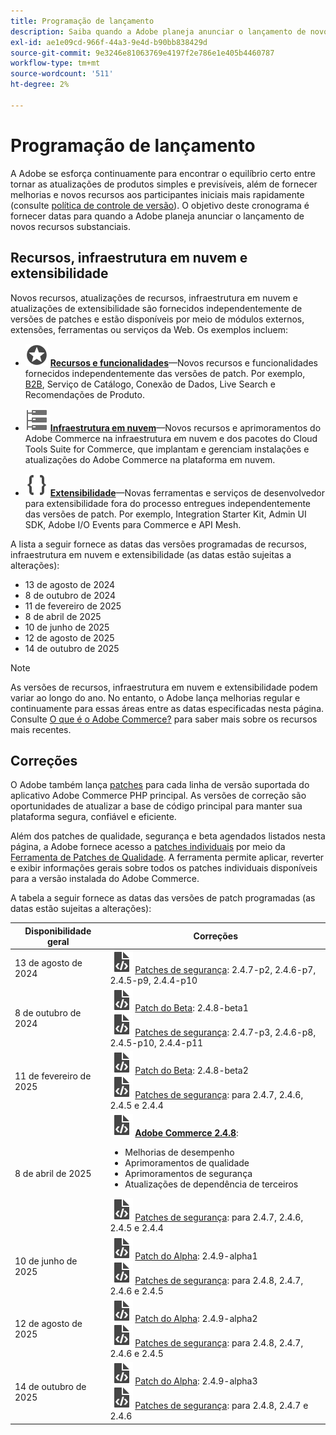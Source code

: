 ```yaml
---
title: Programação de lançamento
description: Saiba quando a Adobe planeja anunciar o lançamento de novos recursos do Adobe Commerce.
exl-id: ae1e09cd-966f-44a3-9e4d-b90bb838429d
source-git-commit: 9e3246e81063769e4197f2e786e1e405b4460787
workflow-type: tm+mt
source-wordcount: '511'
ht-degree: 2%

---
```



# Programação de lançamento

A Adobe se esforça continuamente para encontrar o equilíbrio certo entre tornar as atualizações de produtos simples e previsíveis, além de fornecer melhorias e novos recursos aos participantes iniciais mais rapidamente (consulte [política de controle de versão](versioning-policy.md)). O objetivo deste cronograma é fornecer datas para quando a Adobe planeja anunciar o lançamento de novos recursos substanciais.

## Recursos, infraestrutura em nuvem e extensibilidade

Novos recursos, atualizações de recursos, infraestrutura em nuvem e atualizações de extensibilidade são fornecidos independentemente de versões de patches e estão disponíveis por meio de módulos externos, extensões, ferramentas ou serviços da Web. Os exemplos incluem:

- ![Ícone de recurso](../assets/icons/feature.svg) [**Recursos e funcionalidades**](https://experienceleague.adobe.com/pt-br/docs/commerce/user-guides/release-information/release-notes-all)—Novos recursos e funcionalidades fornecidos independentemente das versões de patch. Por exemplo, [B2B](https://experienceleague.adobe.com/pt-br/docs/commerce-admin/b2b/release-notes), Serviço de Catálogo, Conexão de Dados, Live Search e Recomendações de Produto.

- ![Ícone de infraestrutura](../assets/icons/servers.svg) [**Infraestrutura em nuvem**](https://experienceleague.adobe.com/pt-br/docs/commerce-cloud-service/user-guide/release-notes/cloud-tools-suite)—Novos recursos e aprimoramentos do Adobe Commerce na infraestrutura em nuvem e dos pacotes do Cloud Tools Suite for Commerce, que implantam e gerenciam instalações e atualizações do Adobe Commerce na plataforma em nuvem.

- ![Ícone de extensibilidade](../assets/icons/brackets.svg) [**Extensibilidade**](https://developer.adobe.com/commerce/extensibility/)—Novas ferramentas e serviços de desenvolvedor para extensibilidade fora do processo entregues independentemente das versões de patch. Por exemplo, Integration Starter Kit, Admin UI SDK, Adobe I/O Events para Commerce e API Mesh.

A lista a seguir fornece as datas das versões programadas de recursos, infraestrutura em nuvem e extensibilidade (as datas estão sujeitas a alterações):

- 13 de agosto de 2024
- 8 de outubro de 2024
- 11 de fevereiro de 2025
- 8 de abril de 2025
- 10 de junho de 2025
- 12 de agosto de 2025
- 14 de outubro de 2025

>[!NOTE]
>
>As versões de recursos, infraestrutura em nuvem e extensibilidade podem variar ao longo do ano. No entanto, o Adobe lança melhorias regular e continuamente para essas áreas entre as datas especificadas nesta página. Consulte [O que é o Adobe Commerce?](https://experienceleague.adobe.com/pt-br/docs/commerce-admin/start/about) para saber mais sobre os recursos mais recentes.

## Correções

O Adobe também lança [patches](versioning-policy.md#patch-release) para cada linha de versão suportada do aplicativo Adobe Commerce PHP principal. As versões de correção são oportunidades de atualizar a base de código principal para manter sua plataforma segura, confiável e eficiente.

Além dos patches de qualidade, segurança e beta agendados listados nesta página, a Adobe fornece acesso a [patches individuais](versioning-policy.md#individual-patch) por meio da [Ferramenta de Patches de Qualidade](../tools/quality-patches-tool/usage.md). A ferramenta permite aplicar, reverter e exibir informações gerais sobre todos os patches individuais disponíveis para a versão instalada do Adobe Commerce.

A tabela a seguir fornece as datas das versões de patch programadas (as datas estão sujeitas a alterações):

<table>
<thead>
  <tr>
    <th>Disponibilidade geral</th>
    <th>Correções</th>
  </tr>
</thead>
<tbody>
  <tr>
  <tr>
    <td>13 de agosto de 2024</td>
    <td><img alt="Ícone de liberação de patch" src="../assets/icons/file-code.svg"></img> <a href="release-notes/security/overview.md">Patches de segurança</a>: 2.4.7-p2, 2.4.6-p7, 2.4.5-p9, 2.4.4-p10</td>
  </tr>
  <tr>
    <td>8 de outubro de 2024</td>
    <td><img alt="Ícone de liberação de patch" src="../assets/icons/file-code.svg"></img> <a href="versioning-policy.md#beta-patch-release">Patch do Beta</a>: 2.4.8-beta1<br><img alt="Ícone de liberação de patch" src="../assets/icons/file-code.svg"></img> <a href="release-notes/security/overview.md">Patches de segurança</a>: 2.4.7-p3, 2.4.6-p8, 2.4.5-p10, 2.4.4-p11</td>
  </tr>
  <tr>
    <td>11 de fevereiro de 2025</td>
    <td><img alt="Ícone de liberação de patch" src="../assets/icons/file-code.svg"></img> <a href="versioning-policy.md#beta-patch-release">Patch do Beta</a>: 2.4.8-beta2<br><img alt="Ícone de liberação de patch" src="../assets/icons/file-code.svg"></img> <a href="release-notes/security/overview.md">Patches de segurança</a>: para 2.4.7, 2.4.6, 2.4.5 e 2.4.4</td>
  </tr>
  <tr>
    <tr>
    <td>8 de abril de 2025</td>
    <td><img alt="Ícone de liberação de patch" src="../assets/icons/file-code.svg"></img> <a href="release-notes/commerce/overview.md"><strong>Adobe Commerce 2.4.8</a></strong>:<ul><li>Melhorias de desempenho</li><li>Aprimoramentos de qualidade</li><li>Aprimoramentos de segurança</li><li>Atualizações de dependência de terceiros</li></ul><img alt="Ícone de liberação de patch" src="../assets/icons/file-code.svg"></img> <a href="release-notes/security/overview.md">Patches de segurança</a>: para 2.4.7, 2.4.6, 2.4.5 e 2.4.4</td>
  </tr>
  <tr>
    <td>10 de junho de 2025</td>
    <td><img alt="Ícone de liberação de patch" src="../assets/icons/file-code.svg"></img> <a href="versioning-policy.md#alpha-patch-release">Patch do Alpha</a>: 2.4.9-alpha1<br><img alt="Ícone de liberação de patch" src="../assets/icons/file-code.svg"></img> <a href="release-notes/security/overview.md">Patches de segurança</a>: para 2.4.8, 2.4.7, 2.4.6 e 2.4.5</td>
  </tr>
  <tr>
    <td>12 de agosto de 2025</td>
    <td><img alt="Ícone de liberação de patch" src="../assets/icons/file-code.svg"></img> <a href="versioning-policy.md#alpha-patch-release">Patch do Alpha</a>: 2.4.9-alpha2<br><img alt="Ícone de liberação de patch" src="../assets/icons/file-code.svg"></img> <a href="release-notes/security/overview.md">Patches de segurança</a>: para 2.4.8, 2.4.7, 2.4.6 e 2.4.5</td>
  </tr>
  <tr>
    <td>14 de outubro de 2025</td>
    <td><img alt="Ícone de liberação de patch" src="../assets/icons/file-code.svg"></img> <a href="versioning-policy.md#alpha-patch-release">Patch do Alpha</a>: 2.4.9-alpha3<br><img alt="Ícone de liberação de patch" src="../assets/icons/file-code.svg"></img> <a href="release-notes/security/overview.md">Patches de segurança</a>: para 2.4.8, 2.4.7 e 2.4.6</td>
  </tr>
</tbody>
</table>

